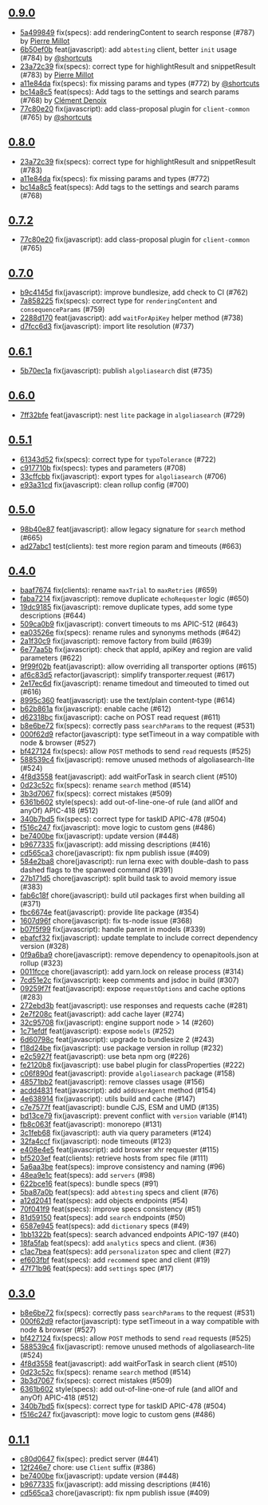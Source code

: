 ## [0.9.0](https://github.com/algolia/algoliasearch-client-javascript/compare/0.8.0...0.9.0)

- [5a499849](https://github.com/algolia/api-clients-automation/commit/5a499849) fix(specs): add renderingContent to search response (#787) by [Pierre Millot](pierre.millot@algolia.com)
- [6b50ef0b](https://github.com/algolia/api-clients-automation/commit/6b50ef0b) feat(javascript): add `abtesting` client, better `init` usage (#784) by [@shortcuts](https://github.com/shortcuts/)
- [23a72c39](https://github.com/algolia/api-clients-automation/commit/23a72c39) fix(specs): correct type for highlightResult and snippetResult (#783) by [Pierre Millot](pierre.millot@algolia.com)
- [a11e84da](https://github.com/algolia/api-clients-automation/commit/a11e84da) fix(specs): fix missing params and types (#772) by [@shortcuts](https://github.com/shortcuts/)
- [bc14a8c5](https://github.com/algolia/api-clients-automation/commit/bc14a8c5) feat(specs): Add tags to the settings and search params (#768) by [Clément Denoix](flydesigned@gmail.com)
- [77c80e20](https://github.com/algolia/api-clients-automation/commit/77c80e20) fix(javascript): add class-proposal plugin for `client-common` (#765) by [@shortcuts](https://github.com/shortcuts/)

## [0.8.0](https://github.com/algolia/algoliasearch-client-javascript/compare/0.7.2...0.8.0)

- [23a72c39](https://github.com/algolia/api-clients-automation/commit/23a72c39) fix(specs): correct type for highlightResult and snippetResult (#783)
- [a11e84da](https://github.com/algolia/api-clients-automation/commit/a11e84da) fix(specs): fix missing params and types (#772)
- [bc14a8c5](https://github.com/algolia/api-clients-automation/commit/bc14a8c5) feat(specs): Add tags to the settings and search params (#768)

## [0.7.2](https://github.com/algolia/algoliasearch-client-javascript/compare/0.7.0...0.7.2)

- [77c80e20](https://github.com/algolia/api-clients-automation/commit/77c80e20) fix(javascript): add class-proposal plugin for `client-common` (#765)

## [0.7.0](https://github.com/algolia/algoliasearch-client-javascript/compare/0.6.1...0.7.0)

- [b9c4145d](https://github.com/algolia/api-clients-automation/commit/b9c4145d) fix(javascript): improve bundlesize, add check to CI (#762)
- [7a858225](https://github.com/algolia/api-clients-automation/commit/7a858225) fix(specs): correct type for `renderingContent` and `consequenceParams` (#759)
- [2288d170](https://github.com/algolia/api-clients-automation/commit/2288d170) feat(javascript): add `waitForApiKey` helper method (#738)
- [d7fcc6d3](https://github.com/algolia/api-clients-automation/commit/d7fcc6d3) fix(javascript): import lite resolution (#737)

## [0.6.1](https://github.com/algolia/algoliasearch-client-javascript/compare/0.6.0...0.6.1)

- [5b70ec1a](https://github.com/algolia/api-clients-automation/commit/5b70ec1a) fix(javascript): publish `algoliasearch` dist (#735)

## [0.6.0](https://github.com/algolia/algoliasearch-client-javascript/compare/0.5.1...0.6.0)

- [7ff32bfe](https://github.com/algolia/api-clients-automation/commit/7ff32bfe) feat(javascript): nest `lite` package in `algoliasearch` (#729)

## [0.5.1](https://github.com/algolia/algoliasearch-client-javascript/compare/0.5.0...0.5.1)

- [61343d52](https://github.com/algolia/api-clients-automation/commit/61343d52) fix(specs): correct type for `typoTolerance` (#722)
- [c917710b](https://github.com/algolia/api-clients-automation/commit/c917710b) fix(specs): types and parameters (#708)
- [33cffcbb](https://github.com/algolia/api-clients-automation/commit/33cffcbb) fix(javascript): export types for `algoliasearch` (#706)
- [e93a31cd](https://github.com/algolia/api-clients-automation/commit/e93a31cd) fix(javascript): clean rollup config (#700)

## [0.5.0](https://github.com/algolia/algoliasearch-client-javascript/compare/0.4.0...0.5.0)

- [98b40e87](https://github.com/algolia/api-clients-automation/commit/98b40e87) feat(javascript): allow legacy signature for `search` method (#665)
- [ad27abc1](https://github.com/algolia/api-clients-automation/commit/ad27abc1) test(clients): test more region param and timeouts (#663)

## [0.4.0](https://github.com/algolia/algoliasearch-client-javascript/compare/0.3.0...0.4.0)

- [baaf7674](https://github.com/algolia/api-clients-automation/commit/baaf7674) fix(clients): rename `maxTrial` to `maxRetries` (#659)
- [faba7214](https://github.com/algolia/api-clients-automation/commit/faba7214) fix(javascript): remove duplicate `echoRequester` logic (#650)
- [19dc9185](https://github.com/algolia/api-clients-automation/commit/19dc9185) fix(javascript): remove duplicate types, add some type descriptions (#644)
- [509ca0b9](https://github.com/algolia/api-clients-automation/commit/509ca0b9) fix(javascript): convert timeouts to ms APIC-512 (#643)
- [ea03526e](https://github.com/algolia/api-clients-automation/commit/ea03526e) fix(specs): rename rules and synonyms methods (#642)
- [2a1f30c9](https://github.com/algolia/api-clients-automation/commit/2a1f30c9) fix(javascript): remove factory from build (#639)
- [6e77aa5b](https://github.com/algolia/api-clients-automation/commit/6e77aa5b) fix(javascript): check that appId, apiKey and region are valid parameters (#622)
- [9f99f02b](https://github.com/algolia/api-clients-automation/commit/9f99f02b) feat(javascript): allow overriding all transporter options (#615)
- [af6c83d5](https://github.com/algolia/api-clients-automation/commit/af6c83d5) refactor(javascript): simplify transporter.request (#617)
- [2e17ec6d](https://github.com/algolia/api-clients-automation/commit/2e17ec6d) fix(javascript): rename timedout and timeouted to timed out (#616)
- [8995c360](https://github.com/algolia/api-clients-automation/commit/8995c360) feat(javascript): use the text/plain content-type (#614)
- [b62b861a](https://github.com/algolia/api-clients-automation/commit/b62b861a) fix(javascript): enable cache (#612)
- [d62318bc](https://github.com/algolia/api-clients-automation/commit/d62318bc) fix(javascript): cache on POST read request (#611)
- [b8e6be72](https://github.com/algolia/api-clients-automation/commit/b8e6be72) fix(specs): correctly pass `searchParams` to the request (#531)
- [000f62d9](https://github.com/algolia/api-clients-automation/commit/000f62d9) refactor(javascript): type setTimeout in a way compatible with node & browser (#527)
- [bf427124](https://github.com/algolia/api-clients-automation/commit/bf427124) fix(specs): allow `POST` methods to send `read` requests (#525)
- [588539c4](https://github.com/algolia/api-clients-automation/commit/588539c4) fix(javascript): remove unused methods of algoliasearch-lite (#524)
- [4f8d3558](https://github.com/algolia/api-clients-automation/commit/4f8d3558) feat(javascript): add waitForTask in search client (#510)
- [0d23c52c](https://github.com/algolia/api-clients-automation/commit/0d23c52c) fix(specs): rename `search` method (#514)
- [3b3d7067](https://github.com/algolia/api-clients-automation/commit/3b3d7067) fix(specs): correct mistakes (#509)
- [6361b602](https://github.com/algolia/api-clients-automation/commit/6361b602) style(specs): add out-of-line-one-of rule (and allOf and anyOf) APIC-418 (#512)
- [340b7bd5](https://github.com/algolia/api-clients-automation/commit/340b7bd5) fix(specs): correct type for taskID APIC-478 (#504)
- [f516c247](https://github.com/algolia/api-clients-automation/commit/f516c247) fix(javascript): move logic to custom gens (#486)
- [be7400be](https://github.com/algolia/api-clients-automation/commit/be7400be) fix(javascript): update version (#448)
- [b9677335](https://github.com/algolia/api-clients-automation/commit/b9677335) fix(javascript): add missing descriptions (#416)
- [cd565ca3](https://github.com/algolia/api-clients-automation/commit/cd565ca3) chore(javascript): fix npm publish issue (#409)
- [584e2ba8](https://github.com/algolia/api-clients-automation/commit/584e2ba8) chore(javascript): run lerna exec with double-dash to pass dashed flags to the spanwed command (#391)
- [27b171d5](https://github.com/algolia/api-clients-automation/commit/27b171d5) chore(javascript): split build task to avoid memory issue (#383)
- [fab6c18f](https://github.com/algolia/api-clients-automation/commit/fab6c18f) chore(javascript): build util packages first when building all (#371)
- [fbc6674e](https://github.com/algolia/api-clients-automation/commit/fbc6674e) feat(javascript): provide lite package (#354)
- [1607d96f](https://github.com/algolia/api-clients-automation/commit/1607d96f) chore(javascript): fix ts-node issue (#368)
- [b07f5f99](https://github.com/algolia/api-clients-automation/commit/b07f5f99) fix(javascript): handle parent in models (#339)
- [ebafcf32](https://github.com/algolia/api-clients-automation/commit/ebafcf32) fix(javascript): update template to include correct dependency version (#328)
- [0f9a6ba9](https://github.com/algolia/api-clients-automation/commit/0f9a6ba9) chore(javascript): remove dependency to openapitools.json at rollup (#323)
- [0011fcce](https://github.com/algolia/api-clients-automation/commit/0011fcce) chore(javascript): add yarn.lock on release process (#314)
- [7cd51e2c](https://github.com/algolia/api-clients-automation/commit/7cd51e2c) fix(javascript): keep comments and jsdoc in build (#307)
- [09259f7f](https://github.com/algolia/api-clients-automation/commit/09259f7f) feat(javascript): expose `requestOptions` and cache options (#283)
- [272ebd3b](https://github.com/algolia/api-clients-automation/commit/272ebd3b) feat(javascript): use responses and requests cache (#281)
- [2e7f208c](https://github.com/algolia/api-clients-automation/commit/2e7f208c) feat(javascript): add cache layer (#274)
- [32c95708](https://github.com/algolia/api-clients-automation/commit/32c95708) fix(javascript): engine support node > 14 (#260)
- [1c71efdf](https://github.com/algolia/api-clients-automation/commit/1c71efdf) feat(javascript): expose `models` (#252)
- [6d60798c](https://github.com/algolia/api-clients-automation/commit/6d60798c) feat(javascript): upgrade to bundlesize 2 (#243)
- [f18d24be](https://github.com/algolia/api-clients-automation/commit/f18d24be) fix(javascript): use package version in rollup (#232)
- [e2c5927f](https://github.com/algolia/api-clients-automation/commit/e2c5927f) feat(javascript): use beta npm org (#226)
- [fe2120b8](https://github.com/algolia/api-clients-automation/commit/fe2120b8) fix(javascript): use babel plugin for classProperties (#222)
- [c06f890d](https://github.com/algolia/api-clients-automation/commit/c06f890d) feat(javascript): provide `algoliasearch` package (#158)
- [48571bb2](https://github.com/algolia/api-clients-automation/commit/48571bb2) feat(javascript): remove classes usage (#156)
- [acdd4831](https://github.com/algolia/api-clients-automation/commit/acdd4831) feat(javascript): add `addUserAgent` method (#154)
- [4e638914](https://github.com/algolia/api-clients-automation/commit/4e638914) fix(javascript): utils build and cache (#147)
- [c7e7577f](https://github.com/algolia/api-clients-automation/commit/c7e7577f) feat(javascript): bundle CJS, ESM and UMD (#135)
- [bd13ce79](https://github.com/algolia/api-clients-automation/commit/bd13ce79) fix(javascript): prevent conflict with `version` variable (#141)
- [fb8c063f](https://github.com/algolia/api-clients-automation/commit/fb8c063f) feat(javascript): monorepo (#131)
- [3c1feb68](https://github.com/algolia/api-clients-automation/commit/3c1feb68) fix(javascript): auth via query parameters (#124)
- [32fa4ccf](https://github.com/algolia/api-clients-automation/commit/32fa4ccf) fix(javascript): node timeouts (#123)
- [e408e4e5](https://github.com/algolia/api-clients-automation/commit/e408e4e5) feat(javascript): add browser xhr requester (#115)
- [bf5203ef](https://github.com/algolia/api-clients-automation/commit/bf5203ef) feat(clients): retrieve hosts from spec file (#111)
- [5a6aa3be](https://github.com/algolia/api-clients-automation/commit/5a6aa3be) feat(specs): improve consistency and naming (#96)
- [48ea9e1c](https://github.com/algolia/api-clients-automation/commit/48ea9e1c) feat(specs): add `servers` (#98)
- [622bce16](https://github.com/algolia/api-clients-automation/commit/622bce16) feat(specs): bundle specs (#91)
- [5ba87a0b](https://github.com/algolia/api-clients-automation/commit/5ba87a0b) feat(specs): add `abtesting` specs and client (#76)
- [a12d2041](https://github.com/algolia/api-clients-automation/commit/a12d2041) feat(specs): add objects endpoints (#54)
- [70f041f9](https://github.com/algolia/api-clients-automation/commit/70f041f9) feat(specs): improve specs consistency (#51)
- [81d59150](https://github.com/algolia/api-clients-automation/commit/81d59150) feat(specs): add `search` endpoints (#50)
- [6587e945](https://github.com/algolia/api-clients-automation/commit/6587e945) feat(specs): add `dictionary` specs (#49)
- [1bb1322b](https://github.com/algolia/api-clients-automation/commit/1bb1322b) feat(specs): search advanced endpoints APIC-197 (#40)
- [18fa5fab](https://github.com/algolia/api-clients-automation/commit/18fa5fab) feat(specs): add `analytics` specs and client. (#36)
- [c1ac7bea](https://github.com/algolia/api-clients-automation/commit/c1ac7bea) feat(specs): add `personalizaton` spec and client (#27)
- [ef603fbf](https://github.com/algolia/api-clients-automation/commit/ef603fbf) feat(specs): add `recommend` spec and client (#19)
- [47f71b96](https://github.com/algolia/api-clients-automation/commit/47f71b96) feat(specs): add `settings` spec (#17)

## [0.3.0](https://github.com/algolia/algoliasearch-client-javascript/compare/0.2.0...0.3.0)

- [b8e6be72](https://github.com/algolia/api-clients-automation/commit/b8e6be72) fix(specs): correctly pass `searchParams` to the request (#531)
- [000f62d9](https://github.com/algolia/api-clients-automation/commit/000f62d9) refactor(javascript): type setTimeout in a way compatible with node & browser (#527)
- [bf427124](https://github.com/algolia/api-clients-automation/commit/bf427124) fix(specs): allow `POST` methods to send `read` requests (#525)
- [588539c4](https://github.com/algolia/api-clients-automation/commit/588539c4) fix(javascript): remove unused methods of algoliasearch-lite (#524)
- [4f8d3558](https://github.com/algolia/api-clients-automation/commit/4f8d3558) feat(javascript): add waitForTask in search client (#510)
- [0d23c52c](https://github.com/algolia/api-clients-automation/commit/0d23c52c) fix(specs): rename `search` method (#514)
- [3b3d7067](https://github.com/algolia/api-clients-automation/commit/3b3d7067) fix(specs): correct mistakes (#509)
- [6361b602](https://github.com/algolia/api-clients-automation/commit/6361b602) style(specs): add out-of-line-one-of rule (and allOf and anyOf) APIC-418 (#512)
- [340b7bd5](https://github.com/algolia/api-clients-automation/commit/340b7bd5) fix(specs): correct type for taskID APIC-478 (#504)
- [f516c247](https://github.com/algolia/api-clients-automation/commit/f516c247) fix(javascript): move logic to custom gens (#486)

## [0.1.1](https://github.com/algolia/algoliasearch-client-javascript/compare/0.1.0...0.1.1)

- [c80d0647](https://github.com/algolia/api-clients-automation/commit/c80d0647) fix(spec): predict server (#441)
- [12f246e7](https://github.com/algolia/api-clients-automation/commit/12f246e7) chore: use `Client` suffix (#386)
- [be7400be](https://github.com/algolia/api-clients-automation/commit/be7400be) fix(javascript): update version (#448)
- [b9677335](https://github.com/algolia/api-clients-automation/commit/b9677335) fix(javascript): add missing descriptions (#416)
- [cd565ca3](https://github.com/algolia/api-clients-automation/commit/cd565ca3) chore(javascript): fix npm publish issue (#409)
